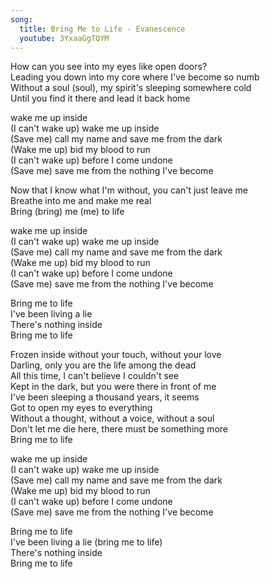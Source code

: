 ```yaml
---
song:
  title: Bring Me to Life - Evanescence
  youtube: 3YxaaGgTQYM
---
```


How can you see into my eyes like open doors?  
Leading you down into my core where I've become so numb  
Without a soul (soul), my spirit's sleeping somewhere cold  
Until you find it there and lead it back home  
  
wake me up inside  
(I can't wake up) wake me up inside  
(Save me) call my name and save me from the dark  
(Wake me up) bid my blood to run  
(I can't wake up) before I come undone  
(Save me) save me from the nothing I've become  
  
Now that I know what I'm without, you can't just leave me  
Breathe into me and make me real  
Bring (bring) me (me) to life  
  
wake me up inside  
(I can't wake up) wake me up inside  
(Save me) call my name and save me from the dark  
(Wake me up) bid my blood to run  
(I can't wake up) before I come undone  
(Save me) save me from the nothing I've become  
  
Bring me to life  
I've been living a lie  
There's nothing inside  
Bring me to life  
  
Frozen inside without your touch, without your love  
Darling, only you are the life among the dead  
All this time, I can't believe I couldn't see  
Kept in the dark, but you were there in front of me  
I've been sleeping a thousand years, it seems  
Got to open my eyes to everything  
Without a thought, without a voice, without a soul  
Don't let me die here, there must be something more  
Bring me to life  
  
wake me up inside  
(I can't wake up) wake me up inside  
(Save me) call my name and save me from the dark  
(Wake me up) bid my blood to run  
(I can't wake up) before I come undone  
(Save me) save me from the nothing I've become  
  
Bring me to life  
I've been living a lie (bring me to life)  
There's nothing inside  
Bring me to life

